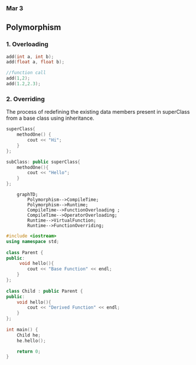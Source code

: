 ### Mar 3

## Polymorphism

### 1. Overloading 
```cpp
add(int a, int b);
add(float a, float b);

//function call
add(1,2);
add(1.2,2.3);
```

### 2. Overriding
The process of redefining the existing data members present in superClass from a base class using inheritance.

```cpp
superClass{
    methodOne() {
        cout << "Hi";
    }
};

subClass: public superClass{
    methodOne(){
        cout << "Hello";
    }
};
```

```mermaid
    graphTD;
        Polymorphism-->CompileTime;
        Polymorphism-->Runtime;
        CompileTime-->FunctionOverloading ;
        CompileTime-->OperatorOverloading;
        Runtime-->VirtualFunction;
        Runtime-->FunctionOverriding;
```

```cpp
#include <iostream>
using namespace std;
  
class Parent {
public:
     void hello(){
        cout << "Base Function" << endl;
    }
};
  
class Child : public Parent {
public:
    void hello(){
        cout << "Derived Function" << endl;
    }
};
  
int main() {
    Child he;
    he.hello();

    return 0;
}
```